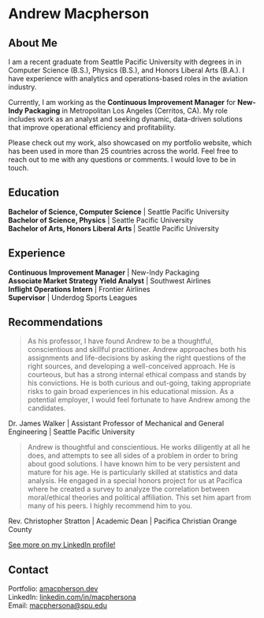 # Andrew Macpherson

## About Me
I am a recent graduate from Seattle Pacific University with degrees in in Computer Science (B.S.), Physics (B.S.), and Honors Liberal Arts (B.A.). I have experience with analytics and operations-based roles in the aviation industry.

Currently, I am working as the <b>Continuous Improvement Manager</b> for <b>New-Indy Packaging</b> in Metropolitan Los Angeles (Cerritos, CA). My role includes work as an analyst and seeking dynamic, data-driven solutions that improve operational efficiency and profitability.

Please check out my work, also showcased on my portfolio website, which has been used in more than 25 countries across the world. Feel free to reach out to me with any questions or comments. I would love to be in touch.

## Education
<b>Bachelor of Science, Computer Science</b> | Seattle Pacific University <br>
<b>Bachelor of Science, Physics</b> | Seattle Pacific University <br>
<b>Bachelor of Arts, Honors Liberal Arts </b>| Seattle Pacific University <br>

## Experience
<b>Continuous Improvement Manager</b> | New-Indy Packaging<br>
<b>Associate Market Strategy Yield Analyst</b> | Southwest Airlines<br>
<b>Inflight Operations Intern</b> | Frontier Airlines <br>
<b>Supervisor</b> | Underdog Sports Leagues <br>

## Recommendations

> As his professor, I have found Andrew to be a thoughtful, conscientious and skillful practitioner. Andrew approaches both his assignments and life-decisions by asking the right questions of the right sources, and developing a well-conceived approach. He is courteous, but has a strong internal ethical compass and stands by his convictions. He is both curious and out-going, taking appropriate risks to gain broad experiences in his educational mission. As a potential employer, I would feel fortunate to have Andrew among the candidates.

Dr. James Walker | Assistant Professor of Mechanical and General Engineering | Seattle Pacific University 


> Andrew is thoughtful and conscientious. He works diligently at all he does, and attempts to see all sides of a problem in order to bring about good solutions. I have known him to be very persistent and mature for his age. He is particularly skilled at statistics and data analysis. He engaged in a special honors project for us at Pacifica where he created a survey to analyze the correlation between moral/ethical theories and political affiliation. This set him apart from many of his peers. I highly recommend him to you.

Rev. Christopher Stratton | Academic Dean | Pacifica Christian Orange County


<a href="https://www.linkedin.com/in/macphersona/details/recommendations/">See more on my LinkedIn profile!</a>

## Contact
Portfolio: <a href="https://amacpherson.dev">amacpherson.dev</a><br>
LinkedIn: <a href="https://www.linkedin.com/in/macphersona">linkedin.com/in/macphersona</a><br>
Email: <a href="mailto:macphersona@spu.edu">macphersona@spu.edu</a><br>
